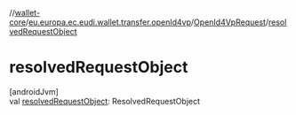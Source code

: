 //[wallet-core](../../../index.md)/[eu.europa.ec.eudi.wallet.transfer.openId4vp](../index.md)/[OpenId4VpRequest](index.md)/[resolvedRequestObject](resolved-request-object.md)

# resolvedRequestObject

[androidJvm]\
val [resolvedRequestObject](resolved-request-object.md): ResolvedRequestObject

